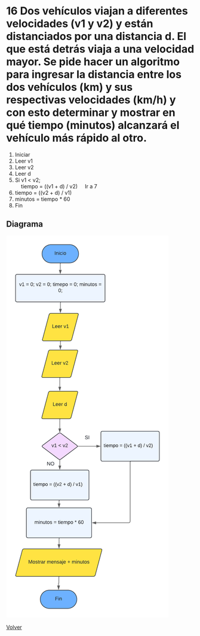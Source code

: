 # 16 Dos vehículos viajan a diferentes velocidades (v1 y v2) y están distanciados por una distancia d. El que está detrás viaja a una velocidad mayor. Se pide hacer un algoritmo para ingresar la distancia entre los dos vehículos (km) y sus respectivas velocidades (km/h) y con esto determinar y mostrar en qué tiempo (minutos) alcanzará el vehículo más rápido al otro. 
1. Iniciar
2. Leer v1
3. Leer v2
4. Leer d
5. Si v1 < v2;<br>
&nbsp;&nbsp;&nbsp;&nbsp;tiempo = ((v1 + d) / v2) 
&nbsp;&nbsp;&nbsp;&nbsp;Ir a 7
6. tiempo = ((v2 + d) / v1) 
7. minutos = tiempo * 60
8. Fin

## Diagrama
<img src=img/Act16.png>

<a href=../README.md > Volver </a>
